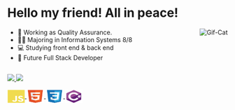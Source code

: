 ## <h1> Hello my friend! All in peace! </h1>

<img height="120em" align="right" alt="Gif-Cat" src="https://media.giphy.com/media/VOPK1BqsMEJRS/giphy.gif">
<ul>
<li>🤖 Working as Quality Assurance.</li>
<li>👨‍🎓 Majoring in Information Systems 8/8 </li>
<li>💻 Studying front end & back end</li>
<li>🚀 Future Full Stack Developer </li>
</ul>

##

 <div>
  <a href="https://github.com/DanielPinheirox">
  <img height="150em" src="https://github-readme-stats.vercel.app/api?username=DanielPinheirox&show_icons=true&theme=tokyonight&include_all_commits=true&count_private=true"/>
  <img height="130em" src="https://github-readme-stats.vercel.app/api/top-langs/?username=DanielPinheirox&layout=compact&langs_count=7&theme=tokyonight"/>
</div>

<div style="display: inline_block"><br>
  <img align="center" alt="Rafa-Js" height="30" width="40" src="https://raw.githubusercontent.com/devicons/devicon/master/icons/javascript/javascript-plain.svg">
  <img align="center" alt="Rafa-HTML" height="30" width="40" src="https://raw.githubusercontent.com/devicons/devicon/master/icons/html5/html5-original.svg">
  <img align="center" alt="Rafa-CSS" height="30" width="40" src="https://raw.githubusercontent.com/devicons/devicon/master/icons/css3/css3-original.svg">
  <img align="center" alt="Rafa-Csharp" height="30" width="40" src="https://raw.githubusercontent.com/devicons/devicon/master/icons/csharp/csharp-original.svg">
</div>
 
##
